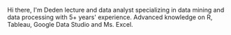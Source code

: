 Hi there, I'm Deden lecture and data analyst specializing in data mining and data processing with 5+ years' experience. Advanced knowledge on R, Tableau, Google Data Studio and Ms. Excel.
